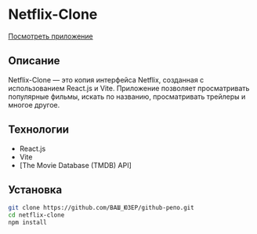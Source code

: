 # Netflix-Clone

[Посмотреть приложение](http://neflix-clone-by-ivan.netlify.app)

## Описание
Netflix-Clone — это копия интерфейса Netflix, созданная с использованием React.js и Vite. Приложение позволяет просматривать популярные фильмы, искать по названию, просматривать трейлеры и многое другое.

## Технологии
- React.js  
- Vite  
- [The Movie Database (TMDB) API]  

## Установка
```bash
git clone https://github.com/ВАШ_ЮЗЕР/github-репо.git
cd netflix-clone
npm install

